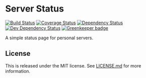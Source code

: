 # Server Status

[![Build Status](https://travis-ci.com/onebytegone/server-status.svg?branch=master)](https://travis-ci.org/onebytegone/server-status)
[![Coverage Status](https://coveralls.io/repos/github/onebytegone/server-status/badge.svg?branch=master)](https://coveralls.io/github/onebytegone/server-status?branch=master)
[![Dependency Status](https://david-dm.org/onebytegone/server-status.svg)](https://david-dm.org/onebytegone/server-status)
[![Dev Dependency Status](https://david-dm.org/onebytegone/server-status/dev-status.svg)](https://david-dm.org/onebytegone/server-status?type=dev) [![Greenkeeper badge](https://badges.greenkeeper.io/onebytegone/server-status.svg)](https://greenkeeper.io/)


A simple status page for personal servers.


## License

This is released under the MIT license. See [LICENSE.md](LICENSE.md) for more information.
